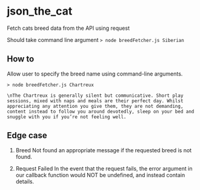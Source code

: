# json_the_cat

Fetch cats breed data from the API using request

Should take command line argument
`> node breedFetcher.js Siberian`


## How to

Allow user to specify the breed name using command-line arguments.

`> node breedFetcher.js Chartreux`

`\nThe Chartreux is generally silent but communicative. Short play sessions, mixed with naps and meals are their perfect day. Whilst appreciating any attention you give them, they are not demanding, content instead to follow you around devotedly, sleep on your bed and snuggle with you if you’re not feeling well.`

## Edge case

1. Breed Not found
an appropriate message if the requested breed is not found.

2. Request Failed
In the event that the request fails, the error argument in our callback function would NOT be undefined, and instead contain details.